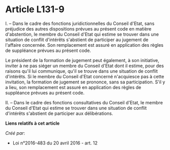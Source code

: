 # Article L131-9

I. – Dans le cadre des fonctions juridictionnelles du Conseil d'Etat, sans préjudice des autres dispositions prévues au
présent code en matière d'abstention, le membre du Conseil d'Etat qui estime se trouver dans une situation de conflit
d'intérêts s'abstient de participer au jugement de l'affaire concernée. Son remplacement est assuré en application des règles
de suppléance prévues au présent code.

Le président de la formation de jugement peut également, à son initiative, inviter à ne pas siéger un membre du Conseil
d'Etat dont il estime, pour des raisons qu'il lui communique, qu'il se trouve dans une situation de conflit d'intérêts. Si le
membre du Conseil d'Etat concerné n'acquiesce pas à cette invitation, la formation de jugement se prononce, sans sa
participation. S'il y a lieu, son remplacement est assuré en application des règles de suppléance prévues au présent code.

II. – Dans le cadre des fonctions consultatives du Conseil d'Etat, le membre du Conseil d'Etat qui estime se trouver dans une
situation de conflit d'intérêts s'abstient de participer aux délibérations.

**Liens relatifs à cet article**

_Créé par_:

  - Loi n°2016-483 du 20 avril 2016 - art. 12
